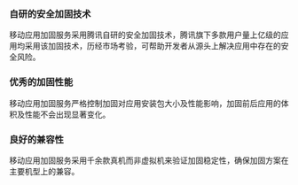 ### 自研的安全加固技术
移动应用加固服务采用腾讯自研的安全加固技术，腾讯旗下多款用户量上亿级的应用均采用该加固技术，历经市场考验，可帮助开发者从源头上解决应用中存在的安全风险。

### 优秀的加固性能
移动应用加固服务严格控制加固对应用安装包大小及性能影响，加固前后应用的体积及性能不会出现显著变化。

### 良好的兼容性
移动应用加固服务采用千余款真机而非虚拟机来验证加固稳定性，确保加固方案在主要机型上的兼容。
